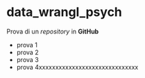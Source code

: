 # data_wrangl_psych
Prova di un *repository* in **GitHub**

 * prova 1
 * prova 2
 * prova 3
 * prova 4xxxxxxxxxxxxxxxxxxxxxxxxxxxxxx
